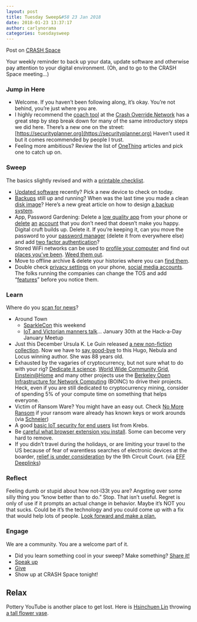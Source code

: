 ```yaml
---
layout: post
title: Tuesday Sweep&#58 23 Jan 2018
date: 2018-01-23 13:37:17
author: carlynorama
categories: tuesdaysweep
---
```


Post on [CRASH Space](https://blog.crashspace.org/2018/01/tuesday-sweep-23-january-2018/)

Your weekly reminder to back up your data, update software and otherwise pay attention to your digital environment. (Oh, and to go to the CRASH Space meeting…)

### Jump in Here

*   Welcome. If you haven’t been following along, it’s okay. You’re not behind, you’re just where you are.
*   I highly recommend the [coach tool](http://www.crashoverridenetwork.com/coach.html) at the [Crash Override Network](http://www.crashoverridenetwork.com/) has a great step by step break down for many of the same introductory steps we did here. There’s a new one on the street: [https://securityplanner.org](https://securityplanner.org) Haven’t used it but it comes recommended by people I trust.
*   Feeling more ambitious? Review the list of [OneThing](https://blog.crashspace.org/tag/onething/) articles and pick one to catch up on.

### Sweep

The basics slightly revised and with a [printable checklist](https://carlynorama.github.io/tuesday/sweep/printable_checklist.html).

*   [Updated software](https://blog.crashspace.org/2016/12/one-thing-to-do-today-tuesday-routine-update-everything/) recently? Pick a new device to check on today.
*   [Backups](https://blog.crashspace.org/2016/11/one-thing-to-do-today-tuesday-sweep-where-are-your-backups/) still up and running? When was the last time you made a clean [disk image](https://blog.crashspace.org/2017/01/one-thing-to-do-today-keep-a-clean-disk-image-on-hand/)? Here’s a new great article on how to design [a backup system](https://www.grahamcluley.com/create-robust-data-backup-plan-make-sure-works/).
*   App, Password Gardening: Delete a [low quality app](https://blog.crashspace.org/2016/12/one-thing-to-do-today-institute-beyonce-rules-for-vetting-apps/) from your phone or [delete](https://blog.crashspace.org/2016/12/one-thing-to-do-today-turn-off-image-loading-for-email/) [an](https://blog.crashspace.org/2016/12/one-thing-to-do-today-turn-off-image-loading-for-email/) [account](https://blog.crashspace.org/2016/11/one-thing-to-do-today-delete-your-account/) that you don’t need that doesn’t make you happy. Digital cruft builds up. Delete it. If you’re keeping it, can you move the password to your [password manager](https://blog.crashspace.org/2016/11/one-thing-to-do-today-what-passwords-do-you-have-anyway/) (delete it from everywhere else) and add [two factor authentication](https://blog.crashspace.org/2016/11/one-thing-to-do-today-enable-two-factor-authorization/)?
*   Stored WiFi networks can be used to [profile your computer](https://www.theatlantic.com/technology/archive/2017/04/when-apps-collude-to-steal-your-data/522177/) and find out [places you’ve been](https://www.eff.org/deeplinks/2014/07/your-android-device-telling-world-where-youve-been). [Weed them out](http://www.tomsguide.com/faq/id-2322427/erase-previous-connections-laptop.html).
*   Move to offline archive & delete your histories where you can [find them](https://support.google.com/accounts/answer/7028918).
*   Double check [privacy settings](https://blog.crashspace.org/2016/12/one-thing-to-do-today-if-one-must-use-social-media-follow-army-rules/) on your phone, [social media accounts](https://ssd.eff.org/en/module/protecting-yourself-social-networks). The folks running the companies can change the TOS and add “[features](https://ssd.eff.org/en/module/facebook-groups-reducing-risks)” before you notice them.

### Learn

Where do you [scan for news](https://carlynorama.github.io/tuesday/learn/)?

*   Around Town
    *   [SparkleCon](http://www.sparklecon.org/) this weekend
    *   [IoT and Victorian manners talk](https://www.meetup.com/Hackaday-Los-Angeles/events/246422397/)… January 30th at the Hack-a-Day January Meetup
*   Just this December Ursula K. Le Guin released [a new non-fiction collection](https://www.npr.org/2017/12/17/570873288/ursula-k-le-guins-voice-rings-out-in-new-nonfiction-collection). Now we have to [say good-bye](https://www.npr.org/sections/thetwo-way/2018/01/23/580109007/ursula-le-guin-whose-novels-plucked-truth-from-high-fantasy-dies-at-88) to this Hugo, Nebula and Locus winning author. She was 88 years old.
*   Exhausted by the vagaries of cryptocurrency, but not sure what to do with your rig? [Dedicate it science](https://www.reddit.com/r/BOINC/). [World Wide Community Grid](https://www.worldcommunitygrid.org/discover.action), [Einstein@Home](https://einsteinathome.org/) and many other projects use the [Berkeley Open Infrastructure for Network Computing](https://boinc.berkeley.edu/) (BOINC) to drive their projects. Heck, even if you are still dedicated to cryptocurrency mining, consider of spending 5% of your compute time on something that helps everyone.
*   Victim of Ransom Ware? You might have an easy out. Check [No More Ransom](https://www.nomoreransom.org/en/index.html) if your ransom ware already has known keys or work arounds (via [Schneier](https://www.schneier.com/blog/archives/2018/01/fighting_ransom.html))
*   A good [basic IoT security for end users](https://krebsonsecurity.com/2018/01/some-basic-rules-for-securing-your-iot-stuff/) list from Krebs.
*   Be [careful what browser extension you install](https://arstechnica.com/information-technology/2018/01/malicious-chrome-extension-is-next-to-impossible-to-manually-remove/). Some can become very hard to remove.
*   If you didn’t travel during the holidays, or are limiting your travel to the US because of fear of warentless searches of electronic devices at the boarder, [relief is under consideration](https://www.eff.org/press/releases/eff-asks-ninth-circuit-appeals-court-strengthen-privacy-protections-smart-phones) by the 9th Circuit Court. (via [EFF Deeplinks](https://www.eff.org/deeplinks))

### Reflect

Feeling dumb or stupid about how not-l33t you are? Angsting over some silly thing you “know better than to do.” Stop. That isn’t useful. Regret is only of use if it prompts an actual change in behavior. Maybe it’s NOT you that sucks. Could be it’s the technology and you could come up with a fix that would help lots of people. [Look forward and make a plan.](https://blog.crashspace.org/2016/11/one-thing-to-do-today-add-self-review-to-tuesday-checklist/)

### Engage

We are a community. You are a welcome part of it.

*   Did you learn something cool in your sweep? Make something? [Share it!](https://blog.crashspace.org/2017/05/tuesday-sweep-9-may-2017/)
*   [Speak up](https://blog.crashspace.org/2016/12/one-thing-to-do-today-collect-phone-numbers-for-future-tuesday-sweeps/)
*   [Give](https://blog.crashspace.org/2016/11/one-thing-to-do-today-plan-a-way-to-give-to-the-cause-regularly/)
*   Show up at CRASH Space tonight!

## Relax

Pottery YouTube is another place to get lost. Here is [Hsinchuen Lin](https://www.youtube.com/channel/UCgOv-bHeFHnbZE_2fs6YTdQ?&ab_channel=HsinchuenLin) throwing [a tall flower vase](https://www.youtube.com/watch?v=B0okTX7Ior8&ab_channel=HsinchuenLin).
